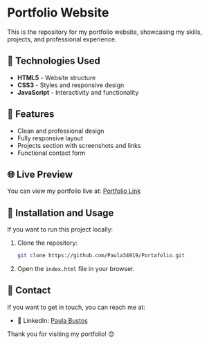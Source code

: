# Portfolio Website

This is the repository for my portfolio website, showcasing my skills, projects, and professional experience.

## 🚀 Technologies Used
- **HTML5** - Website structure
- **CSS3** - Styles and responsive design
- **JavaScript** - Interactivity and functionality

## 🎨 Features
- Clean and professional design
- Fully responsive layout
- Projects section with screenshots and links
- Functional contact form

## 🌐 Live Preview
You can view my portfolio live at: [Portfolio Link]([https://paula34919.github.io/Portafolio/])

## 🔧 Installation and Usage
If you want to run this project locally:

1. Clone the repository:
   ```bash
   git clone https://github.com/Paula34919/Portafolio.git
   ```
2. Open the `index.html` file in your browser.

## 📩 Contact
If you want to get in touch, you can reach me at:
- 💼 LinkedIn: [Paula Bustos]([https://www.linkedin.com/in/paula-andrea-bustos-ontibon-6106b9147/])

Thank you for visiting my portfolio! 😊

